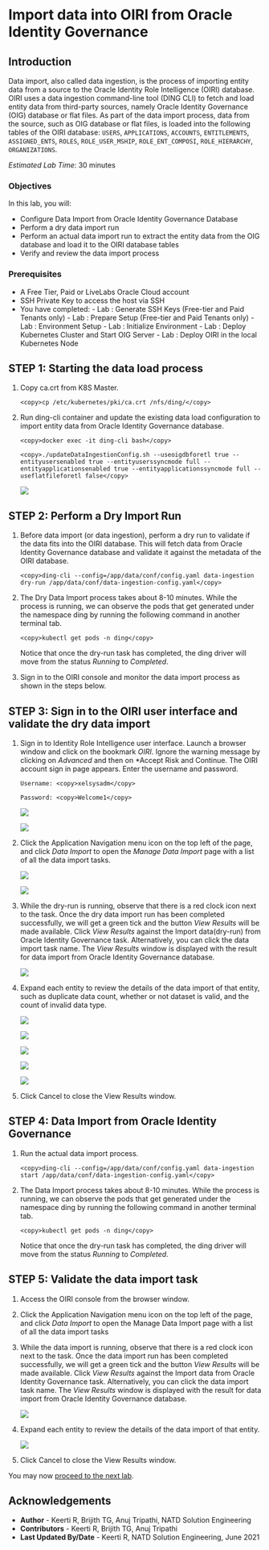 # Import data into OIRI from Oracle Identity Governance

## Introduction

Data import, also called data ingestion, is the process of importing entity data from a source to the Oracle Identity Role Intelligence (OIRI) database. OIRI uses a data ingestion command-line tool (DING CLI) to fetch and load entity data from third-party sources, namely Oracle Identity Governance (OIG) database or flat files.
As part of the data import process, data from the source, such as OIG database or flat files, is loaded into the following tables of the OIRI database:
`USERS`, `APPLICATIONS`, `ACCOUNTS`, `ENTITLEMENTS`, `ASSIGNED_ENTS`, `ROLES`, `ROLE_USER_MSHIP`, `ROLE_ENT_COMPOSI`, `ROLE_HIERARCHY`, `ORGANIZATIONS`.

*Estimated Lab Time*: 30 minutes

### Objectives

In this lab, you will:
* Configure Data Import from Oracle Identity Governance Database
* Perform a dry data import run
* Perform an actual data import run to extract the entity data from the OIG database and load it to the OIRI database tables
* Verify and review the data import process

### Prerequisites

* A Free Tier, Paid or LiveLabs Oracle Cloud account
* SSH Private Key to access the host via SSH
* You have completed:
      - Lab : Generate SSH Keys (Free-tier and Paid Tenants only)
      - Lab : Prepare Setup (Free-tier and Paid Tenants only)
      - Lab : Environment Setup
      - Lab : Initialize Environment
      - Lab : Deploy Kubernetes Cluster and Start OIG Server
      - Lab : Deploy OIRI in the local Kubernetes Node

## **STEP 1:** Starting the data load process

1. Copy ca.crt from K8S Master.

    ```
    <copy>cp /etc/kubernetes/pki/ca.crt /nfs/ding/</copy>
    ```

2. Run ding-cli container and update the existing data load configuration to import entity data from Oracle Identity Governance database.

    ```
    <copy>docker exec -it ding-cli bash</copy>
    ```
    ```
    <copy>./updateDataIngestionConfig.sh --useoigdbforetl true --entityusersenabled true --entityuserssyncmode full --entityapplicationsenabled true --entityapplicationssyncmode full --useflatfileforetl false</copy>
    ```


    ![](images/1-data-load.png)


## **STEP 2:** Perform a Dry Import Run

1. Before data import (or data ingestion), perform a dry run to validate if the data fits into the OIRI database. This will fetch data from Oracle Identity Governance database and validate it against the metadata of the OIRI database.

    ```
    <copy>ding-cli --config=/app/data/conf/config.yaml data-ingestion dry-run /app/data/conf/data-ingestion-config.yaml</copy>
    ```

2. The Dry Data Import process takes about 8-10 minutes. While the process is running, we can observe the pods that get generated under the namespace ding by running the following command in another terminal tab.

    ```
    <copy>kubectl get pods -n ding</copy>
    ```

    Notice that once the dry-run task has completed, the ding driver will move from the status *Running* to *Completed*.


3. Sign in to the OIRI console and monitor the data import process as shown in the steps below.

## **STEP 3:** Sign in to the OIRI user interface and validate the dry data import

1. Sign in to Identity Role Intelligence user interface. Launch a browser window and click on the bookmark *OIRI*. Ignore the warning message by clicking on *Advanced* and then on *Accept Risk and Continue. The OIRI account sign in page appears. Enter the username and password.


    ```
    Username: <copy>xelsysadm</copy>
    ```
    ```
    Password: <copy>Welcome1</copy>
    ```

    ![](images/13-warning.png)

    ![](images/2-oiri.png)



2. Click the Application Navigation menu icon on the top left of the page, and click *Data Import* to open the *Manage Data Import* page with a list of all the data import tasks.

    ![](images/3-data-import.png)

    ![](images/4-data-import.png)    


3. While the dry-run is running, observe that there is a red clock icon next to the task. Once the dry data import run has been completed successfully, we will get a green tick and the button *View Results* will be made available. Click *View Results* against the Import data(dry-run) from Oracle Identity Governance task. Alternatively, you can click the data import task name. The *View Results* window is displayed with the result for data import from Oracle Identity Governance database.

    ![](images/5-data-import.png)


4. Expand each entity to review the details of the data import of that entity, such as duplicate data count, whether or not dataset is valid, and the count of invalid data type.

    ![](images/6-data-import.png)

    ![](images/7-data-import.png)

    ![](images/8-data-import.png)

    ![](images/9-data-import.png)

    ![](images/10-data-import.png)

5. Click Cancel to close the View Results window.

## **STEP 4:** Data Import from Oracle Identity Governance

1. Run the actual data import process.

    ```
    <copy>ding-cli --config=/app/data/conf/config.yaml data-ingestion start /app/data/conf/data-ingestion-config.yaml</copy>
    ```

2. The Data Import process takes about 8-10 minutes. While the process is running, we can observe the pods that get generated under the namespace ding by running the following command in another terminal tab.

    ```
    <copy>kubectl get pods -n ding</copy>
    ```

    Notice that once the dry-run task has completed, the ding driver will move from the status *Running* to *Completed*.

## **STEP 5:** Validate the data import task

1. Access the OIRI console from the browser window.

2. Click the Application Navigation menu icon on the top left of the page, and click *Data Import* to open the Manage Data Import page with a list of all the data import tasks

3. While the data import is running, observe that there is a red clock icon next to the task. Once the data import run has been completed successfully, we will get a green tick and the button *View Results* will be made available. Click *View Results* against the Import data from Oracle Identity Governance task. Alternatively, you can click the data import task name. The *View Results* window is displayed with the result for data import from Oracle Identity Governance database.

    ![](images/11-data-import.png)

4. Expand each entity to review the details of the data import of that entity.

    ![](images/12-data-import.png)

5. Click Cancel to close the View Results window.



You may now [proceed to the next lab](#next).

## Acknowledgements
* **Author** - Keerti R, Brijith TG, Anuj Tripathi, NATD Solution Engineering
* **Contributors** -  Keerti R, Brijith TG, Anuj Tripathi
* **Last Updated By/Date** - Keerti R, NATD Solution Engineering, June 2021
